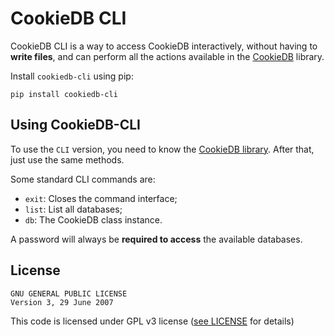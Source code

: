 # CookieDB CLI

CookieDB CLI is a way to access CookieDB interactively, without having to **write files**, and can perform all the actions available in the [CookieDB](https://github.com/jaedsonpys/cookiedb) library.

Install `cookiedb-cli` using pip:

```
pip install cookiedb-cli
```

## Using CookieDB-CLI

To use the `CLI` version, you need to know the [CookieDB library](https://github.com/jaedsonpys/cookiedb). After that, just use the same methods.

Some standard CLI commands are:

- `exit`: Closes the command interface;
- `list`: List all databases;
- `db`: The CookieDB class instance.

A password will always be **required to access** the available databases.

## License

```
GNU GENERAL PUBLIC LICENSE
Version 3, 29 June 2007
```

This code is licensed under GPL v3 license ([see LICENSE](https://github.com/jaedsonpys/cookiedb-cli/blob/master/LICENSE) for details)
